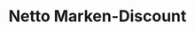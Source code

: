 ---
title: "Netto Marken-Discount"
url: /homburg/netto-marken-discount-berliner-strasse/
shop: Supermarkt
---